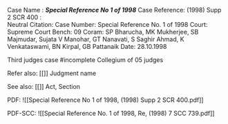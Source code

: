Case Name : ***Special Reference No 1 of 1998***
Case Reference: (1998) Supp 2 SCR 400 :  
Neutral Citation:
Case Number: Special Reference No. 1 of 1998
Court: Supreme Court
Bench: 09
Coram: SP Bharucha, MK Mukherjee, SB Majmudar, Sujata V Manohar, GT Nanavati, S Saghir Ahmad, K Venkataswami, BN Kirpal, GB Pattanaik
Date: 28.10.1998

Third judges case #incomplete 
Collegium of 05 judges

Refer also:
[[]]
Judgment name

See also:
[[]] 
Act, Section

PDF:
![[Special Reference No 1 of 1998, (1998) Supp 2 SCR 400.pdf]]

PDF-SCC: 
![[Special Reference No. 1 of 1998, Re, (1998) 7 SCC 739.pdf]]